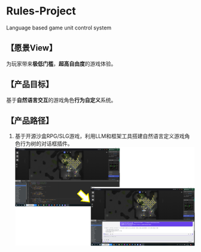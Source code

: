 # Rules-Project
Language based game unit control system

## 【愿景View】
为玩家带来**极低门槛**，**超高自由度**的游戏体验。

## 【产品目标】
基于**自然语言交互**的游戏角色**行为自定义**系统。

## 【产品路径】
1. 基于开源沙盒RPG/SLG游戏，利用LLM和框架工具搭建自然语言定义游戏角色行为树的对话框插件。
![Rules Concept](Rules_Concept.png)

